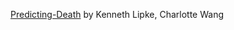 [Predicting-Death](https://github.com/charlottewang817/Predicting-Death) by Kenneth Lipke, Charlotte Wang
